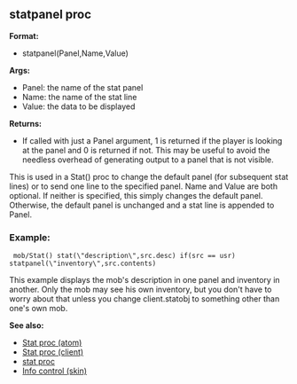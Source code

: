 ## statpanel proc

**Format:**
+   statpanel(Panel,Name,Value)
<!-- -->
**Args:**
+   Panel: the name of the stat panel
+   Name: the name of the stat line
+   Value: the data to be displayed
<!-- -->
**Returns:**
+   If called with just a Panel argument, 1 is returned if the player is
    looking at the panel and 0 is returned if not. This may be useful to
    avoid the needless overhead of generating output to a panel that is
    not visible.


This is used in a Stat() proc to change the default panel (for
subsequent stat lines) or to send one line to the specified panel. Name
and Value are both optional. If neither is specified, this simply
changes the default panel. Otherwise, the default panel is unchanged and
a stat line is appended to Panel.
### Example:

```
 mob/Stat() stat(\"description\",src.desc) if(src == usr)
statpanel(\"inventory\",src.contents) 
```
 

This example
displays the mob\'s description in one panel and inventory in another.
Only the mob may see his own inventory, but you don\'t have to worry
about that unless you change client.statobj to something other than
one\'s own mob.

**See also:**
+   [Stat proc (atom)](/ref/atom/proc/Stat.md) 
+   [Stat proc (client)](/ref/client/proc/Stat.md) 
+   [stat proc](/ref/proc/stat.md) 
+   [Info control (skin)](/ref/%7Bskin%7D/control/info.md) <!-- -->